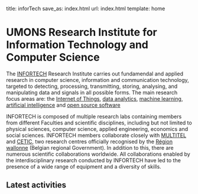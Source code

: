 title: inforTech
save_as: index.html
url: index.html
template: home

# UMONS Research Institute for Information Technology and Computer Science

The [INFORTECH](http://web.umons.ac.be/infortech) Research Institute carries out fundamendal and applied research in computer science, information and communication technology, targeted to detecting, processing, transmitting, storing, analysing, and manipulating data and signals in all possible forms. The main research focus areas are: the [Internet of Things]({tag}IoT), [data analytics]({tag}data-analytics), [machine learning]({tag}machine-learning), [artificial intelligence]({tag}ai) and [open source software]({tag}open-source)

INFORTECH is composed of multiple research labs containing members from different Faculties and scientific disciplines, including but not limited to physical sciences, computer science, applied engineering, economics and social sciences. INFORTECH members collaborate closely with [MULTITEL](https://www.multitel.eu) and [CETIC](https://www.cetic.be), two research centres officially recognised by the [Région wallonne](https://www.wallonie.be) (Belgian regional Government). In addition to this, there are numerous scientific collaborations worldwide. All collaborations enabled by the interdisciplinary research conducted by INFORTECH have led to the presence of a wide range of equipment and a diversity of skills.

## Latest activities
